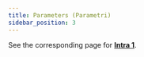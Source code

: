 ```yaml
---
title: Parameters (Parametri)
sidebar_position: 3
---
```


See the corresponding page for **[Intra 1](/docs/finance-area/declarations/intrastat/create-from-records-intrastat1/parameters)**.